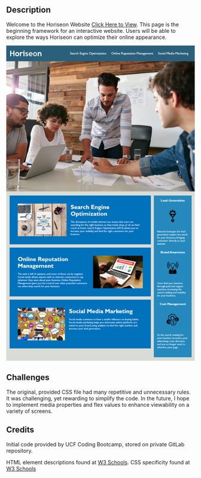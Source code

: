 # <Your-Project-Title>

## Description

Welcome to the Horiseon Website [Click Here to View](file:///C:/Users/katie/OneDrive/Documents/UCF/projects/Module1Challenge/index.html). 
This page is the beginning framework for an interactive website. 
Users will be able to explore the ways Horiseon can optimize their online appearance. 


![Screenshot of Horiseon website](assets\01-html-css-git-homework-demo.png)

## Challenges

The original, provided CSS file had many repetitive and unnecessary rules. 
It was challenging, yet rewarding to simplify the code. 
In the future, I hope to implement media properties and flex values to enhance viewability on a variety of screens.

## Credits

Initial code provided by UCF Coding Bootcamp, stored on private GitLab repository. 

HTML element descriptions found at [W3 Schools](https://www.w3schools.com/html/html_elements.asp).
CSS specificity found at [W3 Schools](https://www.w3schools.com/css/css_specificity.asp)
